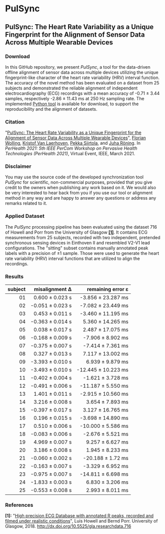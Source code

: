 # PulSync
## PulSync: The Heart Rate Variability as a Unique Fingerprint for the Alignment of Sensor Data Across Multiple Wearable Devices

<!--In this GitHub repository, we present an analytical tool for the quality review of raw photoplethysmography (PPG) signals, based on 7 multi-varied decision metrics. It has been applied in the review of 10 publicly available photoplethysmography datasets, referred below in [Citation](#citation). Although all [evaluated datasets](#evaluated-datasets) were advertised to contain raw signals, the characteristics of the PPG data look quite diverse. Our developed tool enables to automatically analyze the suitability and applicability of datasets and helps to identify preprocessed and filtered signals with a limited evidence. The [raw reference data](#reference-data), recorded with the MAX86140EVSYS# evaluation system, as well as the implemented [Python tool](/python/), based on the presented 7 decision metrics, are available for [download](#download), to support the reproducibility and the review of new datasets.-->

### Download
In this GitHub repository, we present *PulSync*, a tool for the data-driven offline alignment of sensor data across multiple devices utilizing the unique fingerprint-like character of the heart rate variability (HRV) interval function. The accuracy of the novel method has been evaluated on a dataset from 25 subjects and demonstrated the reliable alignment of independent electrocardiography (ECG) recordings with a mean accuracy of -0.71 ± 3.44 samples, respectively -2.86 ± 11.43 ms at 250 Hz sampling rate. The implemented [Python tool](/python/) is available for download, to support the reproducibility and the alignment of datasets.

### Citation
"[PulSync: The Heart Rate Variability as a Unique Fingerprint for the Alignment of Sensor Data Across Multiple Wearable Devices](https://www.eti.uni-siegen.de/ubicomp/papers/ubi_perhealth2021.pdf)", <a href="https://ubicomp.eti.uni-siegen.de/home/team/fwolling.html.en" target="_blank">Florian Wolling</a>, <a href="https://ubicomp.eti.uni-siegen.de/home/team/kristof.html.en" target="_blank">Kristof Van Laerhoven</a>, <a href="https://www.oulu.fi/university/researcher/pekka-siirtola" target="_blank">Pekka Siirtola</a>, and <a href="https://www.oulu.fi/university/researcher/juha-roning" target="_blank">Juha Röning</a>. In *PerHealth 2021: 5th IEEE PerCom Workshop on Pervasive Health Technologies (PerHealth 2021)*, Virtual Event, IEEE, March 2021. <!--<a href="https://doi.org" target="_blank">https://doi.org</a>-->

### Disclaimer
You may use the source code of the developed synchronization tool *PulSync* for scientific, non-commercial purposes, provided that you give credit to the owners when publishing any work based on it. We would also be very interested to hear back from you if you use our tool or alignment method in any way and are happy to answer any questions or address any remarks related to it.

<!--### Presentation Video
<a href="https://www.youtube.com/watch?v=RshKMVtH7P0" target="_blank"><img src="https://raw.githubusercontent.com/fwolling/PPGraw/main/fig/youtube.png" alt="DATA'20 - The Quest for Raw Signals - A Quality Review of Photoplethysmography Datasets" width="600" style="float: center;" /></a>-->

### Applied Dataset
The *PulSync* processing pipeline has been evaluated using the dataset 716 of Howell and Porr from the University of Glasgow <a href="#ref_s01">**[1]**</a>. It contains ECG measurements from 25 subjects, recorded with two independent, pretended synchronous sensing devices in Einthoven II and resembled V2-V1 lead configurations. The "sitting" subset contains manually annotated peak labels with a precision of ±1 sample. Those were used to generate the heart rate variability (HRV) interval functions that are utilized to align the recordings.

### Results
| subject  | misalignment Δ   | remaining error ε     |
| -------: | ---------------: | --------------------: |
| 01       |  0.600 ± 0.023 s |  -3.856 ± 23.287 ms |
| 02       | -0.051 ± 0.023 s |  -7.082 ± 23.449 ms |
| 03       |  0.453 ± 0.011 s |  -3.460 ± 11.195 ms |
| 04       | -0.363 ± 0.014 s |   5.360 ± 14.265 ms |
| 05       |  0.038 ± 0.017 s |   2.487 ± 17.075 ms |
| 06       | -0.168 ± 0.009 s |  -7.906 ±  8.902 ms |
| 07       | -0.375 ± 0.007 s |  -7.414 ±  7.361 ms |
| 08       |  0.327 ± 0.013 s |   7.117 ± 13.002 ms |
| 09       | -3.393 ± 0.010 s |   6.939 ±  9.879 ms |
| 10       | -3.493 ± 0.010 s | -12.445 ± 10.223 ms |
| 11       | -0.402 ± 0.004 s |  -1.621 ±  3.728 ms |
| 12       | -0.491 ± 0.006 s | -11.187 ±  5.550 ms |
| 13       |  1.401 ± 0.011 s |  -2.915 ± 10.560 ms |
| 14       |  3.216 ± 0.008 s |   3.654 ±  7.893 ms |
| 15       | -0.397 ± 0.017 s |   3.127 ± 16.765 ms |
| 16       |  0.196 ± 0.015 s |  -3.698 ± 14.890 ms |
| 17       |  0.510 ± 0.006 s | -10.000 ±  5.586 ms |
| 18       | -0.083 ± 0.006 s |  -2.676 ±  5.521 ms |
| 19       |  4.969 ± 0.007 s |   9.257 ±  6.627 ms |
| 20       |  3.186 ± 0.008 s |   1.945 ±  8.233 ms |
| 21       | -0.060 ± 0.002 s | -20.188 ±  1.72 ms |
| 22       | -0.163 ± 0.007 s |  -3.329 ±  6.952 ms |
| 23       | -0.975 ± 0.007 s | -14.811 ±  6.698 ms |
| 24       | -1.833 ± 0.003 s |   6.830 ±  3.206 ms |
| 25       | -0.553 ± 0.008 s |   2.993 ±  8.011 ms |

### References
<a id="ref_s01">**[1]:**</a> "[High precision ECG Database with annotated R peaks, recorded and filmed under realistic conditions](http://researchdata.gla.ac.uk/716/)", Luis Howell and Bernd Porr. University of Glasgow, 2018. <a href="http://dx.doi.org/10.5525/gla.researchdata.716" target="_blank">http://dx.doi.org/10.5525/gla.researchdata.716</a>
